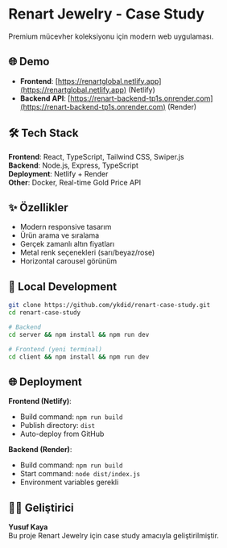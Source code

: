 # Renart Jewelry - Case Study

Premium mücevher koleksiyonu için modern web uygulaması.

## 🌐 Demo

- **Frontend**: [https://renartglobal.netlify.app](https://renartglobal.netlify.app) (Netlify)
- **Backend API**: [https://renart-backend-tp1s.onrender.com](https://renart-backend-tp1s.onrender.com) (Render)

## 🛠️ Tech Stack

**Frontend**: React, TypeScript, Tailwind CSS, Swiper.js  
**Backend**: Node.js, Express, TypeScript  
**Deployment**: Netlify + Render  
**Other**: Docker, Real-time Gold Price API

## ✨ Özellikler

- Modern responsive tasarım
- Ürün arama ve sıralama
- Gerçek zamanlı altın fiyatları
- Metal renk seçenekleri (sarı/beyaz/rose)
- Horizontal carousel görünüm

## 🚀 Local Development

```bash
git clone https://github.com/ykdid/renart-case-study.git
cd renart-case-study

# Backend
cd server && npm install && npm run dev

# Frontend (yeni terminal)
cd client && npm install && npm run dev
```

## 🌐 Deployment

**Frontend (Netlify)**:
- Build command: `npm run build`
- Publish directory: `dist`
- Auto-deploy from GitHub

**Backend (Render)**:
- Build command: `npm run build`
- Start command: `node dist/index.js`
- Environment variables gerekli

## 👨‍💻 Geliştirici

**Yusuf Kaya**  
Bu proje Renart Jewelry için case study amacıyla geliştirilmiştir.